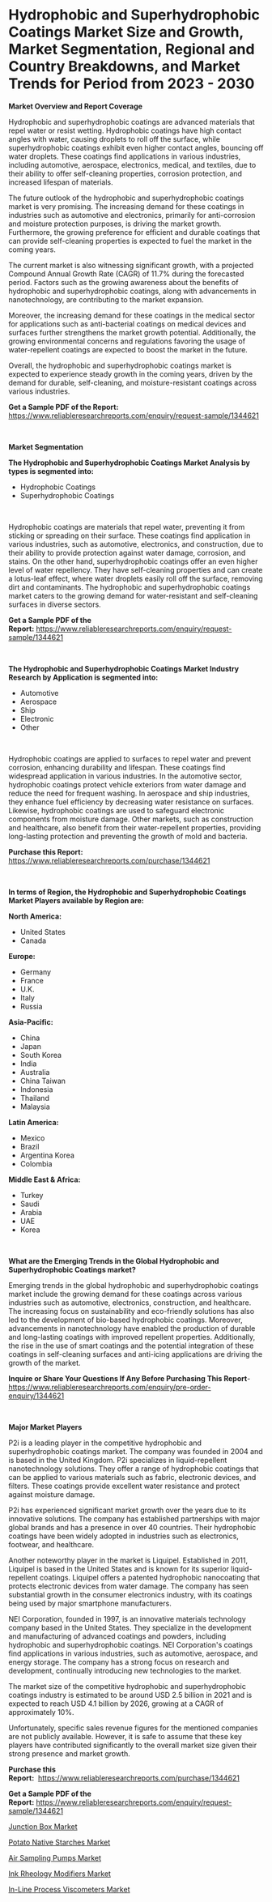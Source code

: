 <p><h1>Hydrophobic and Superhydrophobic Coatings Market Size and Growth, Market Segmentation, Regional and Country Breakdowns, and Market Trends for Period from 2023 -  2030</h1></p><p><strong>Market Overview and Report Coverage</strong></p>
<p><p>Hydrophobic and superhydrophobic coatings are advanced materials that repel water or resist wetting. Hydrophobic coatings have high contact angles with water, causing droplets to roll off the surface, while superhydrophobic coatings exhibit even higher contact angles, bouncing off water droplets. These coatings find applications in various industries, including automotive, aerospace, electronics, medical, and textiles, due to their ability to offer self-cleaning properties, corrosion protection, and increased lifespan of materials.</p><p>The future outlook of the hydrophobic and superhydrophobic coatings market is very promising. The increasing demand for these coatings in industries such as automotive and electronics, primarily for anti-corrosion and moisture protection purposes, is driving the market growth. Furthermore, the growing preference for efficient and durable coatings that can provide self-cleaning properties is expected to fuel the market in the coming years.</p><p>The current market is also witnessing significant growth, with a projected Compound Annual Growth Rate (CAGR) of 11.7% during the forecasted period. Factors such as the growing awareness about the benefits of hydrophobic and superhydrophobic coatings, along with advancements in nanotechnology, are contributing to the market expansion.</p><p>Moreover, the increasing demand for these coatings in the medical sector for applications such as anti-bacterial coatings on medical devices and surfaces further strengthens the market growth potential. Additionally, the growing environmental concerns and regulations favoring the usage of water-repellent coatings are expected to boost the market in the future.</p><p>Overall, the hydrophobic and superhydrophobic coatings market is expected to experience steady growth in the coming years, driven by the demand for durable, self-cleaning, and moisture-resistant coatings across various industries.</p></p>
<p><strong>Get a Sample PDF of the Report:</strong> <a href="https://www.reliableresearchreports.com/enquiry/request-sample/1344621">https://www.reliableresearchreports.com/enquiry/request-sample/1344621</a></p>
<p>&nbsp;</p>
<p><strong>Market Segmentation</strong></p>
<p><strong>The Hydrophobic and Superhydrophobic Coatings Market Analysis by types is segmented into:</strong></p>
<p><ul><li>Hydrophobic Coatings</li><li>Superhydrophobic Coatings</li></ul></p>
<p>&nbsp;</p>
<p><p>Hydrophobic coatings are materials that repel water, preventing it from sticking or spreading on their surface. These coatings find application in various industries, such as automotive, electronics, and construction, due to their ability to provide protection against water damage, corrosion, and stains. On the other hand, superhydrophobic coatings offer an even higher level of water repellency. They have self-cleaning properties and can create a lotus-leaf effect, where water droplets easily roll off the surface, removing dirt and contaminants. The hydrophobic and superhydrophobic coatings market caters to the growing demand for water-resistant and self-cleaning surfaces in diverse sectors.</p></p>
<p><strong>Get a Sample PDF of the Report:</strong>&nbsp;<a href="https://www.reliableresearchreports.com/enquiry/request-sample/1344621">https://www.reliableresearchreports.com/enquiry/request-sample/1344621</a></p>
<p>&nbsp;</p>
<p><strong>The Hydrophobic and Superhydrophobic Coatings Market Industry Research by Application is segmented into:</strong></p>
<p><ul><li>Automotive</li><li>Aerospace</li><li>Ship</li><li>Electronic</li><li>Other</li></ul></p>
<p>&nbsp;</p>
<p><p>Hydrophobic coatings are applied to surfaces to repel water and prevent corrosion, enhancing durability and lifespan. These coatings find widespread application in various industries. In the automotive sector, hydrophobic coatings protect vehicle exteriors from water damage and reduce the need for frequent washing. In aerospace and ship industries, they enhance fuel efficiency by decreasing water resistance on surfaces. Likewise, hydrophobic coatings are used to safeguard electronic components from moisture damage. Other markets, such as construction and healthcare, also benefit from their water-repellent properties, providing long-lasting protection and preventing the growth of mold and bacteria.</p></p>
<p><strong>Purchase this Report:</strong>&nbsp; <a href="https://www.reliableresearchreports.com/purchase/1344621">https://www.reliableresearchreports.com/purchase/1344621</a></p>
<p>&nbsp;</p>
<p><strong>In terms of Region, the Hydrophobic and Superhydrophobic Coatings Market Players available by Region are:</strong></p>
<p>
    <p> <strong> North America: </strong>
        <ul>
            <li>United States</li>
            <li>Canada</li>
        </ul>
        </p> 
    <p> <strong> Europe: </strong>
        <ul>
            <li>Germany</li>
            <li>France</li>
            <li>U.K.</li>
            <li>Italy</li>
            <li>Russia</li>
        </ul>
        </p> 
    <p> <strong> Asia-Pacific: </strong>
        <ul>
            <li>China</li>
            <li>Japan</li>
            <li>South Korea</li>
            <li>India</li>
            <li>Australia</li>
            <li>China Taiwan</li>
            <li>Indonesia</li>
            <li>Thailand</li>
            <li>Malaysia</li>
        </ul>
        </p> 
    <p> <strong> Latin America: </strong>
        <ul>
            <li>Mexico</li>
            <li>Brazil</li>
            <li>Argentina Korea</li>
            <li>Colombia</li>
        </ul>
        </p> 
    <p> <strong> Middle East & Africa: </strong>
        <ul>
            <li>Turkey</li>
            <li>Saudi</li>
            <li>Arabia</li>
            <li>UAE</li>
            <li>Korea</li>
        </ul>
    </p>
    </p>
<p>&nbsp;</p>
<p><strong>What are the Emerging Trends in the Global Hydrophobic and Superhydrophobic Coatings market?</strong></p>
<p><p>Emerging trends in the global hydrophobic and superhydrophobic coatings market include the growing demand for these coatings across various industries such as automotive, electronics, construction, and healthcare. The increasing focus on sustainability and eco-friendly solutions has also led to the development of bio-based hydrophobic coatings. Moreover, advancements in nanotechnology have enabled the production of durable and long-lasting coatings with improved repellent properties. Additionally, the rise in the use of smart coatings and the potential integration of these coatings in self-cleaning surfaces and anti-icing applications are driving the growth of the market.</p></p>
<p><strong>Inquire or Share Your Questions If Any Before Purchasing This Report</strong>- <a href="https://www.reliableresearchreports.com/enquiry/pre-order-enquiry/1344621">https://www.reliableresearchreports.com/enquiry/pre-order-enquiry/1344621</a></p>
<p>&nbsp;</p>
<p><strong>Major Market Players</strong></p>
<p><p>P2i is a leading player in the competitive hydrophobic and superhydrophobic coatings market. The company was founded in 2004 and is based in the United Kingdom. P2i specializes in liquid-repellent nanotechnology solutions. They offer a range of hydrophobic coatings that can be applied to various materials such as fabric, electronic devices, and filters. These coatings provide excellent water resistance and protect against moisture damage.</p><p>P2i has experienced significant market growth over the years due to its innovative solutions. The company has established partnerships with major global brands and has a presence in over 40 countries. Their hydrophobic coatings have been widely adopted in industries such as electronics, footwear, and healthcare.</p><p>Another noteworthy player in the market is Liquipel. Established in 2011, Liquipel is based in the United States and is known for its superior liquid-repellent coatings. Liquipel offers a patented hydrophobic nanocoating that protects electronic devices from water damage. The company has seen substantial growth in the consumer electronics industry, with its coatings being used by major smartphone manufacturers.</p><p>NEI Corporation, founded in 1997, is an innovative materials technology company based in the United States. They specialize in the development and manufacturing of advanced coatings and powders, including hydrophobic and superhydrophobic coatings. NEI Corporation's coatings find applications in various industries, such as automotive, aerospace, and energy storage. The company has a strong focus on research and development, continually introducing new technologies to the market.</p><p>The market size of the competitive hydrophobic and superhydrophobic coatings industry is estimated to be around USD 2.5 billion in 2021 and is expected to reach USD 4.1 billion by 2026, growing at a CAGR of approximately 10%.</p><p>Unfortunately, specific sales revenue figures for the mentioned companies are not publicly available. However, it is safe to assume that these key players have contributed significantly to the overall market size given their strong presence and market growth.</p></p>
<p><strong>Purchase this Report:</strong>&nbsp;&nbsp;<a href="https://www.reliableresearchreports.com/purchase/1344621">https://www.reliableresearchreports.com/purchase/1344621</a></p>
<p></p>
<p><strong>Get a Sample PDF of the Report:</strong>&nbsp;<a href="https://www.reliableresearchreports.com/enquiry/request-sample/1344621">https://www.reliableresearchreports.com/enquiry/request-sample/1344621</a></p>
<p><p><a href="https://medium.com/@ewellklocko/junction-box-market-size-growth-forecast-2023-2030-2fcd63858436">Junction Box Market</a></p><p><a href="https://github.com/kholmovskayalyudmila/Market-Research-Report-List-1/blob/main/potato-native-starches-market.md">Potato Native Starches Market</a></p><p><a href="https://medium.com/@verladurgan/air-sampling-pumps-market-size-growth-forecast-2023-2030-9f403016523b">Air Sampling Pumps Market</a></p><p><a href="https://github.com/zebdakicsin/Market-Research-Report-List-1/blob/main/ink-rheology-modifiers-market.md">Ink Rheology Modifiers Market</a></p><p><a href="https://www.linkedin.com/pulse/in-line-process-viscometers-market-size-share-global-analysis-haj7e/">In-Line Process Viscometers Market</a></p></p>